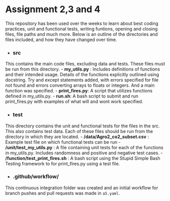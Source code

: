 # Assignment 2,3 and 4

This repository has been used over the weeks to learn about best coding practices, unit and functional tests, writing funtions, opening and closing files, file paths and much more. Below is an outline of the directories and files included, and how they have changed over time. 

- ### src
This contains the main code files, excluding data and tests. These files must be run from this directory. 
	- **my_utils.py** : Includes definitions of functions and their intended usage. Details of the functions explicitly outlined using docstring. Try and except statements added, with errors specified for file not found and errors converting arrays to floats or integers. And a main function was specified. 
	- **print_fires.py**: A script that utilizes functions defined in my_utils.py. 
	- **run.sh**: A bash script to submit and run print_fires.py with examples of what will and wont work specified. 

- ### test
This directory contains the unit and functional tests for the files in the src. This also contains test data. Each of these files should be run from the directory in which they are located. 
	- **/data/Agro2_co2_subset.csv** : Example test file on which functional tests can be run
	- **/unit/test_my_utils.py** : A file containing unit tests for each of the functions in my_utils.py. Includes randomness and positive and negative test cases. 
	- **/function/test_print_fires.sh** : A bash script using the Stupid Simple Bash Testing framework to  for print_fires.py using a test file. 

- ### .github/workflow/
This continuous integration folder was created and an initial workflow for branch pushes and pull requests was made in `a5.yaml`.